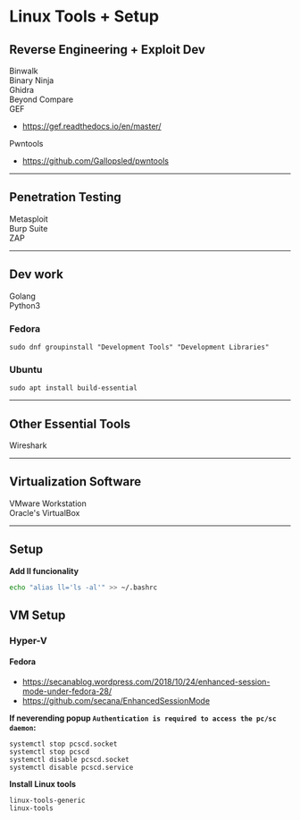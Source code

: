 # Linux Tools + Setup  
  
## Reverse Engineering + Exploit Dev  
Binwalk  
Binary Ninja  
Ghidra  
Beyond Compare  
GEF  
- https://gef.readthedocs.io/en/master/  
  
Pwntools  
- https://github.com/Gallopsled/pwntools  
  
------  
  
## Penetration Testing  
Metasploit  
Burp Suite  
ZAP  
  
------  
  
## Dev work  
Golang  
Python3  
  
### Fedora  
```shell
sudo dnf groupinstall "Development Tools" "Development Libraries"
```  
  
### Ubuntu  
```shell
sudo apt install build-essential
```  
  
------  
  
## Other Essential Tools  
Wireshark  
  
------  
  
## Virtualization Software  
VMware Workstation  
Oracle's VirtualBox  
  
------  
  
## Setup  
**Add ll funcionality**
```bash
echo "alias ll='ls -al'" >> ~/.bashrc
```
  
## VM Setup  
### Hyper-V  
#### Fedora  
- https://secanablog.wordpress.com/2018/10/24/enhanced-session-mode-under-fedora-28/  
- https://github.com/secana/EnhancedSessionMode  
  
**If neverending popup `Authentication is required to access the pc/sc daemon`:**
```shell
systemctl stop pcscd.socket
systemctl stop pcscd
systemctl disable pcscd.socket
systemctl disable pcscd.service
```  

**Install Linux tools**
 ```
 linux-tools-generic  
 linux-tools
```